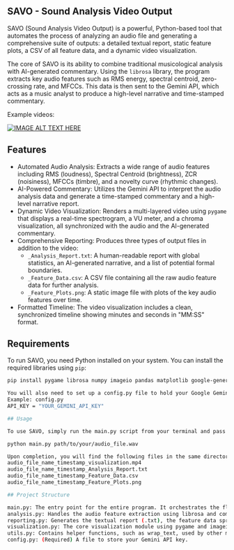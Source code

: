 ## SAVO - Sound Analysis Video Output

SAVO (Sound Analysis Video Output) is a powerful, Python-based tool that automates the process of analyzing an audio file and generating a comprehensive suite of outputs: a detailed textual report, static feature plots, a CSV of all feature data, and a dynamic video visualization.

The core of SAVO is its ability to combine traditional musicological analysis with AI-generated commentary. Using the `librosa` library, the program extracts key audio features such as RMS energy, spectral centroid, zero-crossing rate, and MFCCs. This data is then sent to the Gemini API, which acts as a music analyst to produce a high-level narrative and time-stamped commentary.

Example videos:

[![IMAGE ALT TEXT HERE](https://img.youtube.com/vi/lHAu7n2WzS8/0.jpg)](https://www.youtube.com/watch?v=lHAu7n2WzS8)


## Features

- Automated Audio Analysis: Extracts a wide range of audio features including RMS (loudness), Spectral Centroid (brightness), ZCR (noisiness), MFCCs (timbre), and a novelty curve (rhythmic changes).
- AI-Powered Commentary: Utilizes the Gemini API to interpret the audio analysis data and generate a time-stamped commentary and a high-level narrative report.
- Dynamic Video Visualization: Renders a multi-layered video using `pygame` that displays a real-time spectrogram, a VU meter, and a chroma visualization, all synchronized with the audio and the AI-generated commentary.
- Comprehensive Reporting: Produces three types of output files in addition to the video:
    - `_Analysis_Report.txt`: A human-readable report with global statistics, an AI-generated narrative, and a list of potential formal boundaries.
    - `_Feature_Data.csv`: A CSV file containing all the raw audio feature data for further analysis.
    - `_Feature_Plots.png`: A static image file with plots of the key audio features over time.
- Formatted Timeline: The video visualization includes a clean, synchronized timeline showing minutes and seconds in "MM:SS" format.

## Requirements

To run SAVO, you need Python installed on your system. You can install the required libraries using `pip`:

```bash
pip install pygame librosa numpy imageio pandas matplotlib google-generativeai

You will also need to set up a config.py file to hold your Google Gemini API key.
Example: config.py
API_KEY = "YOUR_GEMINI_API_KEY"

## Usage

To use SAVO, simply run the main.py script from your terminal and pass the path to your audio file as an argument. The program will handle all analysis and file generation automatically.

python main.py path/to/your/audio_file.wav

Upon completion, you will find the following files in the same directory:
audio_file_name_timestamp_visualization.mp4
audio_file_name_timestamp_Analysis_Report.txt
audio_file_name_timestamp_Feature_Data.csv
audio_file_name_timestamp_Feature_Plots.png

## Project Structure

main.py: The entry point for the entire program. It orchestrates the flow by calling the other modules.
analysis.py: Handles the audio feature extraction using librosa and communicates with the Gemini API to generate the commentary_data and report_narrative.
reporting.py: Generates the textual report (.txt), the feature data spreadsheet (.csv), and the plots (.png).
visualization.py: The core visualization module using pygame and imageio to create the video output with all the visual layers.
utils.py: Contains helper functions, such as wrap_text, used by other modules.
config.py: (Required) A file to store your Gemini API key.

